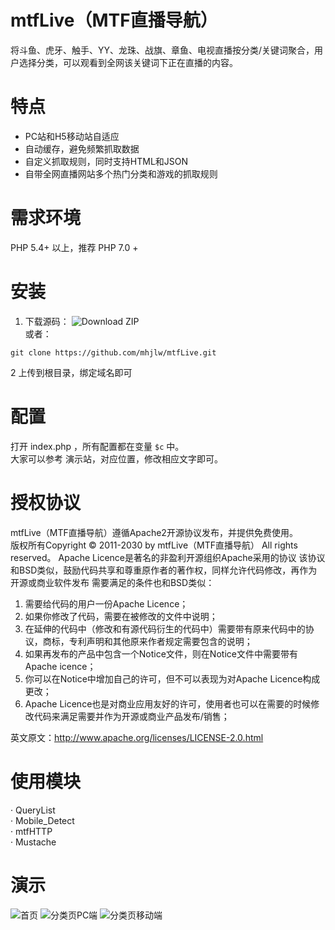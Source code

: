 # mtfLive（MTF直播导航）
将斗鱼、虎牙、触手、YY、龙珠、战旗、章鱼、电视直播按分类/关键词聚合，用户选择分类，可以观看到全网该关键词下正在直播的内容。
# 特点
- PC站和H5移动站自适应
- 自动缓存，避免频繁抓取数据
- 自定义抓取规则，同时支持HTML和JSON
- 自带全网直播网站多个热门分类和游戏的抓取规则
# 需求环境
PHP 5.4+ 以上，推荐 PHP 7.0 +
# 安装
1. 下载源码：
![Download ZIP](https://files.catbox.moe/xqy6zf.jpg)  
或者：
```
git clone https://github.com/mhjlw/mtfLive.git
```
2 上传到根目录，绑定域名即可
# 配置
打开 index.php ，所有配置都在变量 `$c` 中。  
大家可以参考 演示站，对应位置，修改相应文字即可。
# 授权协议
mtfLive（MTF直播导航）遵循Apache2开源协议发布，并提供免费使用。  
版权所有Copyright © 2011-2030 by mtfLive（MTF直播导航）
All rights reserved。
Apache Licence是著名的非盈利开源组织Apache采用的协议
该协议和BSD类似，鼓励代码共享和尊重原作者的著作权，同样允许代码修改，再作为开源或商业软件发布
需要满足的条件也和BSD类似：
1. 需要给代码的用户一份Apache Licence；
2. 如果你修改了代码，需要在被修改的文件中说明；
3. 在延伸的代码中（修改和有源代码衍生的代码中）需要带有原来代码中的协议，商标，专利声明和其他原来作者规定需要包含的说明；
4. 如果再发布的产品中包含一个Notice文件，则在Notice文件中需要带有Apache icence；
5. 你可以在Notice中增加自己的许可，但不可以表现为对Apache Licence构成更改；
6. Apache Licence也是对商业应用友好的许可，使用者也可以在需要的时候修改代码来满足需要并作为开源或商业产品发布/销售；  

英文原文：http://www.apache.org/licenses/LICENSE-2.0.html
# 使用模块
· QueryList  
· Mobile_Detect  
· mtfHTTP  
· Mustache  
# 演示
![首页](https://files.catbox.moe/wyfjx0.jpg)
![分类页PC端](https://files.catbox.moe/27yl7c.jpg)
![分类页移动端](https://files.catbox.moe/l8jm22.jpg)
